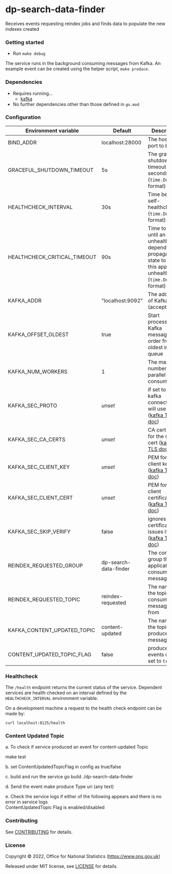 # dp-search-data-finder
Receives events requesting reindex jobs and finds data to populate the new indexes created

### Getting started

* Run `make debug`

The service runs in the background consuming messages from Kafka.
An example event can be created using the helper script, `make produce`.

### Dependencies

* Requires running…
  * [kafka](https://github.com/ONSdigital/dp/blob/main/guides/INSTALLING.md#prerequisites)
* No further dependencies other than those defined in `go.mod`

### Configuration

| Environment variable         | Default                           | Description
| ---------------------------- | --------------------------------- | -----------
| BIND_ADDR                    | localhost:28000                    | The host and port to bind to
| GRACEFUL_SHUTDOWN_TIMEOUT    | 5s                                | The graceful shutdown timeout in seconds (`time.Duration` format)
| HEALTHCHECK_INTERVAL         | 30s                               | Time between self-healthchecks (`time.Duration` format)
| HEALTHCHECK_CRITICAL_TIMEOUT | 90s                               | Time to wait until an unhealthy dependent propagates its state to make this app unhealthy (`time.Duration` format)
| KAFKA_ADDR                   | "localhost:9092"                  | The address of Kafka (accepts list)
| KAFKA_OFFSET_OLDEST          | true                              | Start processing Kafka messages in order from the oldest in the queue
| KAFKA_NUM_WORKERS            | 1                                 | The maximum number of parallel kafka consumers
| KAFKA_SEC_PROTO              | _unset_                           | if set to `TLS`, kafka connections will use TLS ([kafka TLS doc])
| KAFKA_SEC_CA_CERTS           | _unset_                           | CA cert chain for the server cert ([kafka TLS doc])
| KAFKA_SEC_CLIENT_KEY         | _unset_                           | PEM for the client key ([kafka TLS doc])
| KAFKA_SEC_CLIENT_CERT        | _unset_                           | PEM for the client certificate ([kafka TLS doc])
| KAFKA_SEC_SKIP_VERIFY        | false                             | ignores server certificate issues if `true` ([kafka TLS doc])
| REINDEX_REQUESTED_GROUP      | dp-search-data-finder             | The consumer group this application to consume topic messages
| REINDEX_REQUESTED_TOPIC      | reindex-requested                 | The name of the topic to consume messages from
| KAFKA_CONTENT_UPDATED_TOPIC  | content-updated                   | The name of the topic to produce messages to
| CONTENT_UPDATED_TOPIC_FLAG   | false                             | produce events only if set to `true`

[kafka TLS doc]: https://github.com/ONSdigital/dp-kafka/tree/main/examples#tls

### Healthcheck

 The `/health` endpoint returns the current status of the service. Dependent services are health checked on an interval defined by the `HEALTHCHECK_INTERVAL` environment variable.

 On a development machine a request to the health check endpoint can be made by:

 `curl localhost:8125/health`

### Content Updated Topic

a. To check if service produced an event for content-updated Topic

  make test

b. set ContentUpdatedTopicFlag in config as true/false

c. build and run the service
  go build
  ./dp-search-data-finder

d. Send the event
  make produce
  Type uri (any text)

e. Check the service logs if either of the following appears and there is no error in service logs   
  ContentUpdatedTopic Flag is enabled/disabled

### Contributing

See [CONTRIBUTING](CONTRIBUTING.md) for details.

### License

Copyright © 2022, Office for National Statistics (https://www.ons.gov.uk)

Released under MIT license, see [LICENSE](LICENSE.md) for details.

